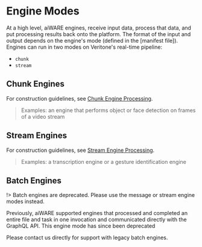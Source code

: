 # Engine Modes

At a high level, aiWARE engines, receive input data, process that data, and put processing results back onto the platform.
The format of the input and output depends on the engine's mode (defined in the [manifest file]<!-- TODO: Link to manifest -->).
Engines can run in two modes on Veritone's real-time pipeline:

- `chunk`
- `stream`

## Chunk Engines

[](_chunk-processing-overview.md ':include')

For construction guidelines, see [Chunk Engine Processing](/engines/processing-modes/chunk-processing/).

> Examples: an engine that performs object or face detection on frames of a video stream

## Stream Engines

[](_stream-processing-overview.md ':include')

For construction guidelines, see [Stream Engine Processing](/engines/processing-modes/stream-processing/).

> Examples: a transcription engine or a gesture identification engine

## Batch Engines

!> Batch engines are deprecated.  Please use the message or stream engine modes instead.

Previously, aiWARE supported engines that processed and completed an entire file and task in one invocation and communicated directly with the GraphQL API.
This engine mode has since been deprecated

Please contact us directly for support with legacy batch engines.
